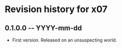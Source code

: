 # Revision history for x07

## 0.1.0.0 -- YYYY-mm-dd

* First version. Released on an unsuspecting world.

